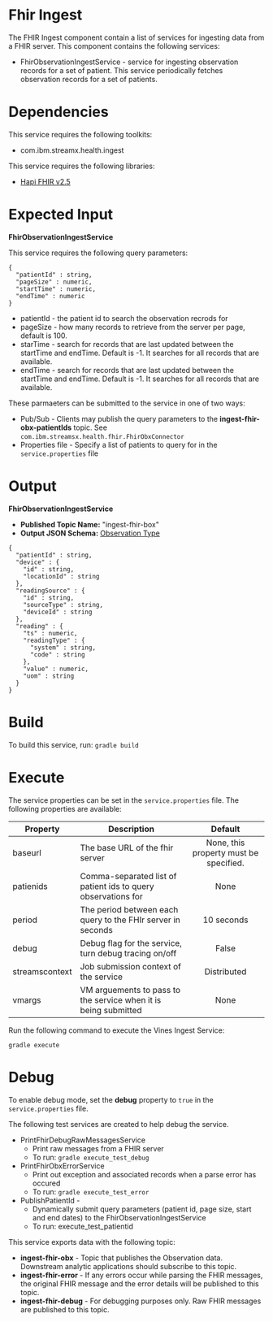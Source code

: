 # Fhir Ingest

The FHIR Ingest component contain a list of services for ingesting data from a FHIR server.
This component contains the following services:

* FhirObservationIngestService - service for ingesting observation records for a set of patient.  This service periodically fetches observation records for a set of patients.

# Dependencies

This service requires the following toolkits: 

  * com.ibm.streamx.health.ingest

This service requires the following libraries: 

  * [Hapi FHIR v2.5](http://hapifhir.io/index.html)

# Expected Input

**FhirObservationIngestService**

This service requires the following query parameters:
```
{
  "patientId" : string,
  "pageSize" : numeric,
  "startTime" : numeric,
  "endTime" : numeric
}
```
* patientId - the patient id to search the observation recrods for
* pageSize - how many records to retrieve from the server per page, default is 100.
* starTime - search for records that are last updated between the startTime and endTime.  Default is -1.  It searches for all records that are available.
* endTime - search for records that are last updated between the startTime and endTime.  Default is -1.  It searches for all records that are available.

These parmaeters can be submitted to the service in one of two ways:

* Pub/Sub - Clients may publish the query parameters to the **ingest-fhir-obx-patientIds** topic.  See `com.ibm.streamsx.health.fhir.FhirObxConnector`
* Properties file - Specify a list of patients to query for in the `service.properties` file

# Output

**FhirObservationIngestService**

  * **Published Topic Name:** "ingest-fhir-box"
  * **Output JSON Schema:** [Observation Type](https://github.com/IBMStreams/streamsx.health/wiki/Observation-Data-Type)

```
{
  "patientId" : string,
  "device" : {
    "id" : string,
    "locationId" : string
  },
  "readingSource" : {
    "id" : string,
    "sourceType" : string,
    "deviceId" : string
  },
  "reading" : {
    "ts" : numeric,
    "readingType" : {
      "system" : string,
      "code" : string
    },
    "value" : numeric,
    "uom" : string
  }
}
```

# Build

To build this service, run: 
`gradle build`


# Execute

The service properties can be set in the `service.properties` file. The following properties are available:

| Property | Description | Default |
| --- | --- | :---: |
| baseurl | The base URL of the fhir server | None, this property must be specified. |
| patienids | Comma-separated list of patient ids to query observations for | None |
| period | The period between each query to the FHIr server in seconds | 10 seconds |
| debug | Debug flag for the service, turn debug tracing on/off | False |
| streamscontext | Job submission context of the service | Distributed |
| vmargs | VM arguements to pass to the service when it is being submitted | None |

Run the following command to execute the Vines Ingest Service: 

`gradle execute`

# Debug

To enable debug mode, set the **debug** property to `true` in the `service.properties` file.

The following test services are created to help debug the service.

* PrintFhirDebugRawMessagesService
    * Print raw messages from a FHIR server
    * To run:  `gradle execute_test_debug`
* PrintFhirObxErrorService 
    * Print out exception and associated records when a parse error has occured
    * To run:  `gradle execute_test_error`
* PublishPatientId - 
    * Dynamically submit query parameters (patient id, page size, start and end dates) to the FhirObservationIngestService
    * To run:   execute_test_patientid

This service exports data with the following topic: 

 * **ingest-fhir-obx** - Topic that publishes the Observation data. Downstream analytic applications should subscribe to this topic.
 * **ingest-fhir-error** - If any errors occur while parsing the FHIR messages, the original FHIR message and the error details will be published to this topic.
 * **ingest-fhir-debug** - For debugging purposes only. Raw FHIR messages are published to this topic. 
